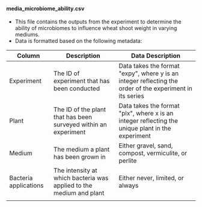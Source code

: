 #### media_microbiome_ability.csv

- This file contains the outputs from the experiment to determine the ability of microbiomes to influence wheat shoot weight in varying mediums.
- Data is formatted based on the following metadata:

| **Column**            | **Description**                                                     | **Data Description**                                                                                     |
|-----------------------|---------------------------------------------------------------------|----------------------------------------------------------------------------------------------------------|
| Experiment            | The ID of experiment that has been conducted                        | Data takes the format "expy", where y is an integer reflecting the order of the experiment in its series | 
| Plant                 | The ID of the plant that has been surveyed within an experiment     | Data takes the format "plx", where x is an integer reflecting the unique plant in the experiment         |
| Medium                | The medium a plant has been grown in                                | Either gravel, sand, compost, vermiculite, or perlite                                                    |
| Bacteria applications | The intensity at which bacteria was applied to the medium and plant | Either never, limited, or always                                                                         |
|                       |                                                                     |                                                                                                          |
